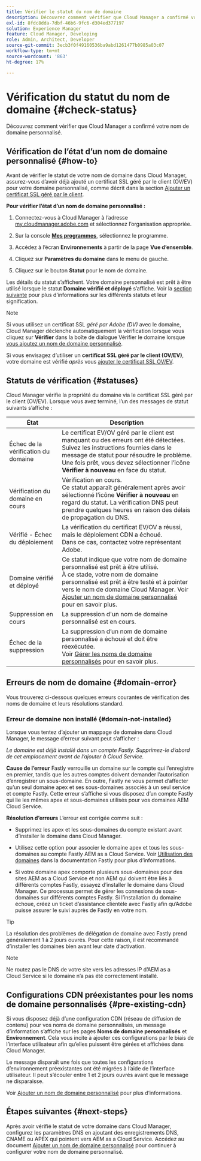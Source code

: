 ```yaml
---
title: Vérifier le statut du nom de domaine
description: Découvrez comment vérifier que Cloud Manager a confirmé votre nom de domaine personnalisé.
exl-id: 8fdc8dda-7dbf-46b6-9fc6-d304ed377197
solution: Experience Manager
feature: Cloud Manager, Developing
role: Admin, Architect, Developer
source-git-commit: 3ecb3f0f49160536ba9abd1261477b0985a03c07
workflow-type: tm+mt
source-wordcount: '863'
ht-degree: 17%

---
```



# Vérification du statut du nom de domaine {#check-status}

Découvrez comment vérifier que Cloud Manager a confirmé votre nom de domaine personnalisé.

## Vérification de l’état d’un nom de domaine personnalisé {#how-to}

Avant de vérifier le statut de votre nom de domaine dans Cloud Manager, assurez-vous d’avoir déjà ajouté un certificat SSL géré par le client (OV/EV) pour votre domaine personnalisé, comme décrit dans la section [Ajouter un certificat SSL géré par le client](/help/implementing/cloud-manager/managing-ssl-certifications/add-ssl-certificate.md##add-customer-managed-ssl-cert).

**Pour vérifier l’état d’un nom de domaine personnalisé :**

1. Connectez-vous à Cloud Manager à l’adresse [my.cloudmanager.adobe.com](https://my.cloudmanager.adobe.com/) et sélectionnez l’organisation appropriée.

1. Sur la console **[Mes programmes](/help/implementing/cloud-manager/navigation.md#my-programs)**, sélectionnez le programme.

1. Accédez à l’écran **Environnements** à partir de la page **Vue d’ensemble**.

1. Cliquez sur **Paramètres du domaine** dans le menu de gauche.

1. Cliquez sur le bouton **Statut** pour le nom de domaine.

Les détails du statut s’affichent. Votre domaine personnalisé est prêt à être utilisé lorsque le statut **Domaine vérifié et déployé** s’affiche. Voir la [section suivante](#statuses) pour plus d’informations sur les différents statuts et leur signification.

>[!NOTE]
>
>Si vous utilisez un certificat SSL *géré par Adobe (DV)* avec le domaine, Cloud Manager déclenche automatiquement la vérification lorsque vous cliquez sur **Vérifier** dans la boîte de dialogue Vérifier le domaine lorsque [vous ajoutez un nom de domaine personnalisé](/help/implementing/cloud-manager/custom-domain-names/add-custom-domain-name.md).
>
>Si vous envisagez d’utiliser un **certificat SSL géré par le client (OV/EV)**, votre domaine est vérifié *après* vous [ ajouter le certificat SSL OV/EV](/help/implementing/cloud-manager/managing-ssl-certifications/add-ssl-certificate.md).


## Statuts de vérification {#statuses}

Cloud Manager vérifie la propriété du domaine via le certificat SSL géré par le client (OV/EV). Lorsque vous avez terminé, l’un des messages de statut suivants s’affiche :

| État | Description |
| --- | --- |
| Échec de la vérification du domaine | Le certificat EV/OV géré par le client est manquant ou des erreurs ont été détectées.<br> Suivez les instructions fournies dans le message de statut pour résoudre le problème. Une fois prêt, vous devez sélectionner l’icône **Vérifier à nouveau** en face du statut. |
| Vérification du domaine en cours | Vérification en cours.<br>Ce statut apparaît généralement après avoir sélectionné l’icône **Vérifier à nouveau** en regard du statut. La vérification DNS peut prendre quelques heures en raison des délais de propagation du DNS. |
| Vérifié - Échec du déploiement | La vérification du certificat EV/OV a réussi, mais le déploiement CDN a échoué.<br>Dans ce cas, contactez votre représentant Adobe. |
| Domaine vérifié et déployé | Ce statut indique que votre nom de domaine personnalisé est prêt à être utilisé.<br>À ce stade, votre nom de domaine personnalisé est prêt à être testé et à pointer vers le nom de domaine Cloud Manager. Voir [Ajouter un nom de domaine personnalisé](/help/implementing/cloud-manager/custom-domain-names/add-custom-domain-name.md) pour en savoir plus. |
| Suppression en cours | La suppression d&#39;un nom de domaine personnalisé est en cours. |
| Échec de la suppression | La suppression d’un nom de domaine personnalisé a échoué et doit être réexécutée.<br>Voir [Gérer les noms de domaine personnalisés](/help/implementing/cloud-manager/custom-domain-names/managing-custom-domain-names.md) pour en savoir plus. |


## Erreurs de nom de domaine {#domain-error}

Vous trouverez ci-dessous quelques erreurs courantes de vérification des noms de domaine et leurs résolutions standard.

### Erreur de domaine non installé {#domain-not-installed}

<!-- This error may occur during domain validation of the EV/OV certificate even after you have checked that the certificate has been updated appropriately. -->

Lorsque vous tentez d’ajouter un mappage de domaine dans Cloud Manager, le message d’erreur suivant peut s’afficher :

*Le domaine est déjà installé dans un compte Fastly. Supprimez-le d’abord de cet emplacement avant de l’ajouter à Cloud Service.*

<!-- This message indicates that the domain is currently associated with a different Fastly account—typically outside of Adobe's control. To proceed, the domain must be disassociated from the other account before it can be added to the Adobe-managed Cloud Service. This issue usually occurs when the same domain is already mapped to a different origin in a non-Adobe Fastly configuration. -->

**Cause de l’erreur**
Fastly verrouille un domaine sur le compte qui l’enregistre en premier, tandis que les autres comptes doivent demander l’autorisation d’enregistrer un sous-domaine. En outre, Fastly ne vous permet d’affecter qu’un seul domaine apex et ses sous-domaines associés à un seul service et compte Fastly. Cette erreur s’affiche si vous disposez d’un compte Fastly qui lie les mêmes apex et sous-domaines utilisés pour vos domaines AEM Cloud Service.

**Résolution d’erreurs**
L’erreur est corrigée comme suit :

* Supprimez les apex et les sous-domaines du compte existant avant d’installer le domaine dans Cloud Manager.

* Utilisez cette option pour associer le domaine apex et tous les sous-domaines au compte Fastly AEM as a Cloud Service. Voir [Utilisation des domaines](https://www.fastly.com/documentation/guides/getting-started/domains/working-with-domains/working-with-domains/) dans la documentation Fastly pour plus d’informations.

* Si votre domaine apex comporte plusieurs sous-domaines pour des sites AEM as a Cloud Service et non AEM qui doivent être liés à différents comptes Fastly, essayez d’installer le domaine dans Cloud Manager. Ce processus permet de gérer les connexions de sous-domaines sur différents comptes Fastly. Si l’installation du domaine échoue, créez un ticket d’assistance clientèle avec Fastly afin qu’Adobe puisse assurer le suivi auprès de Fastly en votre nom.

>[!TIP]
>
>La résolution des problèmes de délégation de domaine avec Fastly prend généralement 1 à 2 jours ouvrés. Pour cette raison, il est recommandé d’installer les domaines bien avant leur date d’activation.

>[!NOTE]
>
>Ne routez pas le DNS de votre site vers les adresses IP d’AEM as a Cloud Service si le domaine n’a pas été correctement installé.

## Configurations CDN préexistantes pour les noms de domaine personnalisés {#pre-existing-cdn}

Si vous disposez déjà d’une configuration CDN (réseau de diffusion de contenu) pour vos noms de domaine personnalisés, un message d’information s’affiche sur les pages **Noms de domaine personnalisés** et **Environnement**. Cela vous incite à ajouter ces configurations par le biais de l’interface utilisateur afin qu’elles puissent être gérées et affichées dans Cloud Manager.

Le message disparaît une fois que toutes les configurations d’environnement préexistantes ont été migrées à l’aide de l’interface utilisateur. Il peut s’écouler entre 1 et 2 jours ouvrés avant que le message ne disparaisse.

Voir [Ajouter un nom de domaine personnalisé](/help/implementing/cloud-manager/custom-domain-names/add-custom-domain-name.md) pour plus d’informations.

## Étapes suivantes {#next-steps}

Après avoir vérifié le statut de votre domaine dans Cloud Manager, configurez les paramètres DNS en ajoutant des enregistrements DNS, CNAME ou APEX qui pointent vers AEM as a Cloud Service. Accédez au document [Ajouter un nom de domaine personnalisé](/help/implementing/cloud-manager/custom-domain-names/add-custom-domain-name.md) pour continuer à configurer votre nom de domaine personnalisé.
